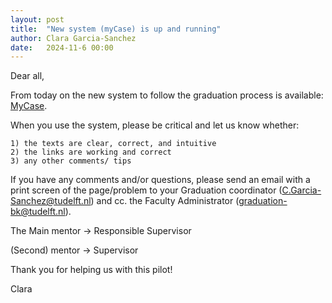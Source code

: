 ```yaml
---
layout: post
title:  "New system (myCase) is up and running"
author: Clara Garcia-Sanchez
date:   2024-11-6 00:00
---
```


Dear all, 

From today on the new system to follow the graduation process is available:  [MyCase](https://mycase.tudelft.nl).

When you use the system, please be critical and let us know whether:

    1) the texts are clear, correct, and intuitive
    2) the links are working and correct
    3) any other comments/ tips

If you have any comments and/or questions, please send an email with a print screen of the page/problem to your Graduation coordinator (C.Garcia-Sanchez@tudelft.nl) and cc. the Faculty Administrator (graduation-bk@tudelft.nl).

The Main mentor             -> Responsible Supervisor

(Second) mentor               -> Supervisor

Thank you for helping us with this pilot!

Clara
